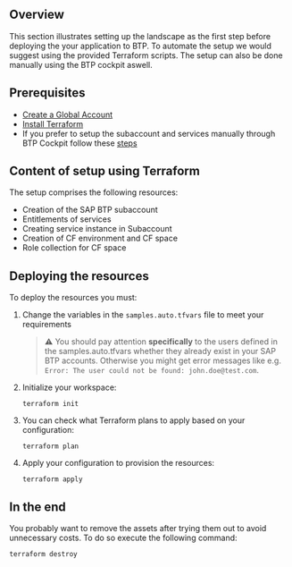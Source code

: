 ## Overview

This section illustrates setting up the landscape as the first step before deploying the your application to BTP. To automate the setup we would suggest using the provided Terraform scripts. The setup can also be done manually using the BTP cockpit aswell.

## Prerequisites

- [Create a Global Account](https://help.sap.com/docs/btp/sap-business-technology-platform/getting-global-account)
- [Install Terraform](https://developer.hashicorp.com/terraform/install#darwin)
- If you prefer to setup the subaccount and services manually through BTP Cockpit follow these
  [steps](https://help.sap.com/docs/btp/sap-business-technology-platform/getting-started-with-trial-account-in-cloud-foundry-environment?q=subaccount%20setup)

## Content of setup using Terraform

The setup comprises the following resources:

- Creation of the SAP BTP subaccount
- Entitlements of services
- Creating service instance in Subaccount
- Creation of CF environment and CF space
- Role collection for CF space

## Deploying the resources

To deploy the resources you must:

1. Change the variables in the `samples.auto.tfvars` file to meet your requirements

   > ⚠️ You should pay attention **specifically** to the users defined in the samples.auto.tfvars whether they already exist in your SAP BTP accounts. Otherwise you might get error messages like e.g. `Error: The user could not be found: john.doe@test.com`.

2. Initialize your workspace:

   ```
   terraform init
   ```

3. You can check what Terraform plans to apply based on your configuration:

   ```
   terraform plan
   ```

4. Apply your configuration to provision the resources:

   ```
   terraform apply
   ```

## In the end

You probably want to remove the assets after trying them out to avoid unnecessary costs. To do so execute the following command:

```
terraform destroy
```
